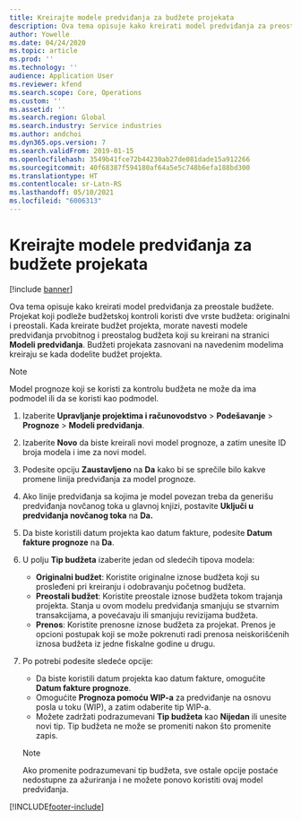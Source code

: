 ```yaml
---
title: Kreirajte modele predviđanja za budžete projekata
description: Ova tema opisuje kako kreirati model predviđanja za preostale budžete.
author: Yowelle
ms.date: 04/24/2020
ms.topic: article
ms.prod: ''
ms.technology: ''
audience: Application User
ms.reviewer: kfend
ms.search.scope: Core, Operations
ms.custom: ''
ms.assetid: ''
ms.search.region: Global
ms.search.industry: Service industries
ms.author: andchoi
ms.dyn365.ops.version: 7
ms.search.validFrom: 2019-01-15
ms.openlocfilehash: 3549b41fce72b44230ab27de081dade15a912266
ms.sourcegitcommit: 40f68387f594180af64a5e5c748b6efa188bd300
ms.translationtype: HT
ms.contentlocale: sr-Latn-RS
ms.lasthandoff: 05/10/2021
ms.locfileid: "6006313"
---
```

# <a name="create-forecast-models-for-project-budgets"></a>Kreirajte modele predviđanja za budžete projekata 

[!include [banner](../includes/banner.md)]

Ova tema opisuje kako kreirati model predviđanja za preostale budžete. Projekat koji podleže budžetskoj kontroli koristi dve vrste budžeta: originalni i preostali. Kada kreirate budžet projekta, morate navesti modele predviđanja prvobitnog i preostalog budžeta koji su kreirani na stranici **Modeli predviđanja**. Budžeti projekata zasnovani na navedenim modelima kreiraju se kada dodelite budžet projekta.

> [!NOTE]
> Model prognoze koji se koristi za kontrolu budžeta ne može da ima podmodel ili da se koristi kao podmodel.

1. Izaberite **Upravljanje projektima i računovodstvo** > **Podešavanje** > **Prognoze**  > **Modeli predviđanja**.
2. Izaberite **Novo** da biste kreirali novi model prognoze, a zatim unesite ID broja modela i ime za novi model. 
3. Podesite opciju **Zaustavljeno** na **Da** kako bi se sprečile bilo kakve promene linija predviđanja za model prognoze. 
4. Ako linije predviđanja sa kojima je model povezan treba da generišu predviđanja novčanog toka u glavnoj knjizi, postavite **Uključi u predviđanja novčanog toka** na **Da.** 
5. Da biste koristili datum projekta kao datum fakture, podesite **Datum fakture prognoze** na **Da**. 
6. U polju **Tip budžeta** izaberite jedan od sledećih tipova modela:

   - **Originalni budžet**: Koristite originalne iznose budžeta koji su prosleđeni pri kreiranju i odobravanju početnog budžeta.
   - **Preostali budžet**: Koristite preostale iznose budžeta tokom trajanja projekta. Stanja u ovom modelu predviđanja smanjuju se stvarnim transakcijama, a povećavaju ili smanjuju revizijama budžeta.
   - **Prenos**: Koristite prenosne iznose budžeta za projekat. Prenos je opcioni postupak koji se može pokrenuti radi prenosa neiskorišćenih iznosa budžeta iz jedne fiskalne godine u drugu.

7. Po potrebi podesite sledeće opcije:

   - Da biste koristili datum projekta kao datum fakture, omogućite **Datum fakture prognoze**.
   - Omogućite **Prognoza pomoću WIP-a** za predviđanje na osnovu posla u toku (WIP), a zatim odaberite tip WIP-a. 
   - Možete zadržati podrazumevani **Tip budžeta** kao **Nijedan** ili unesite novi tip. Tip budžeta ne može se promeniti nakon što promenite zapis.     
    > [!NOTE]
    > Ako promenite podrazumevani tip budžeta, sve ostale opcije postaće nedostupne za ažuriranja i ne možete ponovo koristiti ovaj model predviđanja. 
   


 



[!INCLUDE[footer-include](../includes/footer-banner.md)]